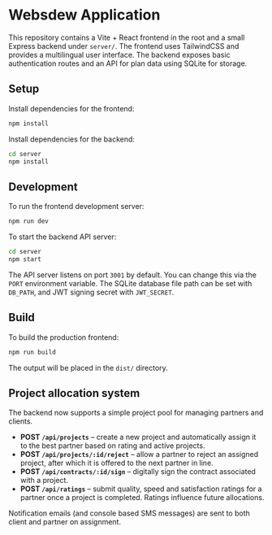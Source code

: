 # Websdew Application

This repository contains a Vite + React frontend in the root and a small Express backend under `server/`. The frontend uses TailwindCSS and provides a multilingual user interface. The backend exposes basic authentication routes and an API for plan data using SQLite for storage.

## Setup

Install dependencies for the frontend:

```bash
npm install
```

Install dependencies for the backend:

```bash
cd server
npm install
```

## Development

To run the frontend development server:

```bash
npm run dev
```

To start the backend API server:

```bash
cd server
npm start
```

The API server listens on port `3001` by default. You can change this via the `PORT` environment variable. The SQLite database file path can be set with `DB_PATH`, and JWT signing secret with `JWT_SECRET`.

## Build

To build the production frontend:

```bash
npm run build
```

The output will be placed in the `dist/` directory.

## Project allocation system

The backend now supports a simple project pool for managing partners and clients.

- **POST `/api/projects`** – create a new project and automatically assign it to
  the best partner based on rating and active projects.
- **POST `/api/projects/:id/reject`** – allow a partner to reject an assigned
  project, after which it is offered to the next partner in line.
- **POST `/api/contracts/:id/sign`** – digitally sign the contract associated
  with a project.
- **POST `/api/ratings`** – submit quality, speed and satisfaction ratings for a
  partner once a project is completed. Ratings influence future allocations.

Notification emails (and console based SMS messages) are sent to both client and
partner on assignment.

